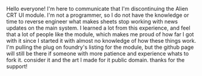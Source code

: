 Hello everyone! I'm here to communicate that I'm discontinuing the Alien CRT UI module. I'm not a programmer, so I do not have the knowledge or time to reverse engineer what makes sheets stop working with news updates on the main system. I learned a lot from this experience, and feel that a lot of people like the module, which makes me proud of how far I got with it since I started it with almost no knowledge of how these things work. I'm pulling the plug on foundry's listing for the module, but the github page will still be there if someone with more patience and experience whats to fork it. consider it and the art I made for it public domain. thanks for the support!




